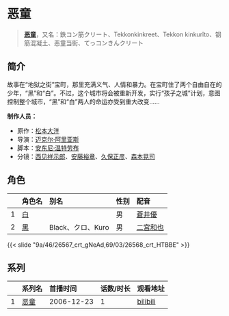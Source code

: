 # 恶童


> <u>**[恶童](http://bgm.tv/subject/6437)**</u>，又名：鉄コン筋クリート、Tekkonkinkreet、Tekkon kinkurîto、钢筋混凝土、恶童当街、てっコンきんクリート

## 简介


故事在“地狱之街”宝町，那里充满义气、人情和暴力。在宝町住了两个自由自在的少年，“黑”和“白”。不过，这个城市将会被重新开发，实行“孩子之城”计划，意图控制整个城市，“黑”和“白”两人的命运亦受到重大改变……

**制作人员：**
- 原作：[松本大洋](http://bgm.tv/person/7245)
- 导演：[迈克尔·阿里亚斯](http://bgm.tv/person/18884)
- 脚本：[安东尼·温特劳布](http://bgm.tv/person/20389)
- 分镜：[西见祥示郎](http://bgm.tv/person/20393)、[安藤裕章](http://bgm.tv/person/2258)、[久保正彦](http://bgm.tv/person/11309)、[森本晃司](http://bgm.tv/person/2301)

## 角色

|     |   角色名   |   别名  | 性别 |  配音  |
|:--- |:------  |:----      |:---  |:--   |
| 1 | [白](http://bgm.tv/character/26567) |  | 男 | [蒼井優](http://bgm.tv/person/13102) |
| 2 | [黑](http://bgm.tv/character/26568) | Black、クロ、Kuro | 男 | [二宮和也](http://bgm.tv/person/4743) |

{{< slide "9a/46/26567_crt_gNeAd,69/03/26568_crt_HTBBE" >}}

## 系列

|     |   系列名   |   首播时间  | 话数/时长  | 观看地址 |
|:---  |:------    |:----      |:---       |:---  |
| 1 |[恶童](https://bgm.tv/subject/6437)| 2006-12-23 | 1 | [bilibili](https://www.bilibili.com/video/BV1ZW411y7M8)  |



